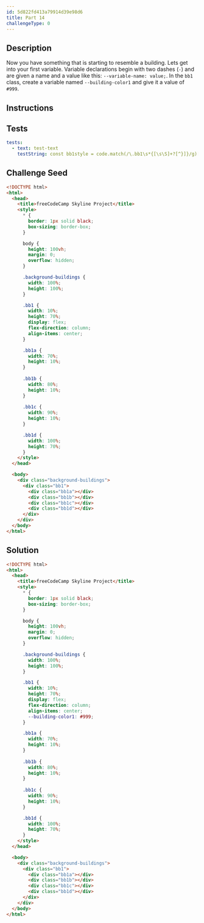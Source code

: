 ```yaml
---
id: 5d822fd413a79914d39e98d6
title: Part 14
challengeType: 0
---
```


## Description
<section id='description'>

Now you have something that is starting to resemble a building. Lets get into your first variable. Variable declarations begin with two dashes (`-`) and are given a name and a value like this: `--variable-name: value;`. In the `bb1` class, create a variable named `--building-color1` and give it a value of `#999`.
</section>

## Instructions
<section id='instructions'>
</section>

## Tests
<section id='tests'>

```yml
tests:
  - text: test-text
    testString: const bb1style = code.match(/\.bb1\s*{[\s\S]+?[^}]}/g)[0]; assert(/--building-color1\s*:\s*#999\s*(;|\s*})/g.test(bb1style));

```

</section>

## Challenge Seed
<section id='challengeSeed'>
<div id='html-seed'>

```html
<!DOCTYPE html>
<html>    
  <head>
    <title>freeCodeCamp Skyline Project</title>
    <style>
      * {
        border: 1px solid black;
        box-sizing: border-box;
      }

      body {
        height: 100vh;
        margin: 0;
        overflow: hidden;
      }

      .background-buildings {
        width: 100%;
        height: 100%;
      }

      .bb1 {
        width: 10%;
        height: 70%;
        display: flex;
        flex-direction: column;
        align-items: center;
      }

      .bb1a {
        width: 70%;
        height: 10%;
      }
  
      .bb1b {
        width: 80%;
        height: 10%;
      }
  
      .bb1c {
        width: 90%;
        height: 10%;
      }

      .bb1d {
        width: 100%;
        height: 70%;
      }
    </style>
  </head>

  <body>
    <div class="background-buildings">
      <div class="bb1">
        <div class="bb1a"></div>
        <div class="bb1b"></div>
        <div class="bb1c"></div>
        <div class="bb1d"></div>
      </div>
    </div>
  </body>
</html>
```

</div>
</section>


## Solution
<section id='solution'>

```html
<!DOCTYPE html>
<html>    
  <head>
    <title>freeCodeCamp Skyline Project</title>
    <style>
      * {
        border: 1px solid black;
        box-sizing: border-box;
      }

      body {
        height: 100vh;
        margin: 0;
        overflow: hidden;
      }

      .background-buildings {
        width: 100%;
        height: 100%;
      }

      .bb1 {
        width: 10%;
        height: 70%;
        display: flex;
        flex-direction: column;
        align-items: center;
        --building-color1: #999;
      }

      .bb1a {
        width: 70%;
        height: 10%;
      }
  
      .bb1b {
        width: 80%;
        height: 10%;
      }
  
      .bb1c {
        width: 90%;
        height: 10%;
      }

      .bb1d {
        width: 100%;
        height: 70%;
      }
    </style>
  </head>

  <body>
    <div class="background-buildings">
      <div class="bb1">
        <div class="bb1a"></div>
        <div class="bb1b"></div>
        <div class="bb1c"></div>
        <div class="bb1d"></div>
      </div>
    </div>
  </body>
</html>
```

</section>
